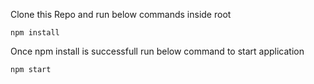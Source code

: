 Clone this Repo and run below commands inside root

```
npm install
```

Once npm install is successfull run below command to start application

```
npm start
```

